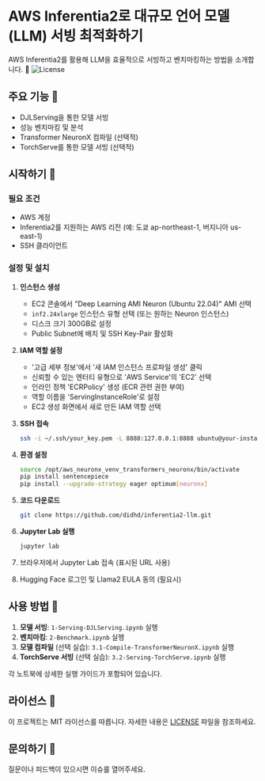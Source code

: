 # AWS Inferentia2로 대규모 언어 모델(LLM) 서빙 최적화하기
AWS Inferentia2를 활용해 LLM을 효율적으로 서빙하고 벤치마킹하는 방법을 소개합니다. 🚀
![License](https://img.shields.io/badge/license-MIT-blue.svg)

## 주요 기능 🌟
- DJLServing을 통한 모델 서빙
- 성능 벤치마킹 및 분석
- Transformer NeuronX 컴파일 (선택적)
- TorchServe를 통한 모델 서빙 (선택적)

## 시작하기 🏁
### 필요 조건
- AWS 계정
- Inferentia2를 지원하는 AWS 리전 (예: 도쿄 ap-northeast-1, 버지니아 us-east-1)
- SSH 클라이언트

### 설정 및 설치
1. **인스턴스 생성**
   - EC2 콘솔에서 "Deep Learning AMI Neuron (Ubuntu 22.04)" AMI 선택
   - `inf2.24xlarge` 인스턴스 유형 선택 (또는 원하는 Neuron 인스턴스)
   - 디스크 크기 300GB로 설정
   - Public Subnet에 배치 및 SSH Key-Pair 활성화

2. **IAM 역할 설정**
   - '고급 세부 정보'에서 '새 IAM 인스턴스 프로파일 생성' 클릭
   - 신뢰할 수 있는 엔터티 유형으로 'AWS Service'의 'EC2' 선택
   - 인라인 정책 'ECRPolicy' 생성 (ECR 관련 권한 부여)
   - 역할 이름을 'ServingInstanceRole'로 설정
   - EC2 생성 화면에서 새로 만든 IAM 역할 선택

3. **SSH 접속**
   ```bash
   ssh -i ~/.ssh/your_key.pem -L 8888:127.0.0.1:8888 ubuntu@your-instance-ip
   ```

4. **환경 설정**
   ```bash
   source /opt/aws_neuronx_venv_transformers_neuronx/bin/activate
   pip install sentencepiece
   pip install --upgrade-strategy eager optimum[neuronx]
   ```

5. **코드 다운로드**
   ```bash
   git clone https://github.com/didhd/inferentia2-llm.git
   ```

6. **Jupyter Lab 실행**
   ```bash
   jupyter lab
   ```

7. 브라우저에서 Jupyter Lab 접속 (표시된 URL 사용)

8. Hugging Face 로그인 및 Llama2 EULA 동의 (필요시)

## 사용 방법 📘
1. **모델 서빙**: `1-Serving-DJLServing.ipynb` 실행
2. **벤치마킹**: `2-Benchmark.ipynb` 실행
3. **모델 컴파일** (선택 실습): `3.1-Compile-TransformerNeuronX.ipynb` 실행
4. **TorchServe 서빙** (선택 실습): `3.2-Serving-TorchServe.ipynb` 실행

각 노트북에 상세한 실행 가이드가 포함되어 있습니다.

## 라이선스 📄
이 프로젝트는 MIT 라이선스를 따릅니다. 자세한 내용은 [LICENSE](LICENSE) 파일을 참조하세요.

## 문의하기 📮
질문이나 피드백이 있으시면 이슈를 열어주세요.
